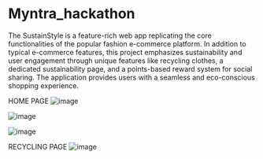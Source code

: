 # Myntra_hackathon
The SustainStyle is a feature-rich web app replicating the core functionalities of the popular fashion e-commerce platform. In addition to typical e-commerce features, this project emphasizes sustainability and user engagement through unique features like recycling clothes, a dedicated sustainability page, and a points-based reward system for social sharing. The application provides users with a seamless and eco-conscious shopping experience.

HOME PAGE 
![image](https://github.com/user-attachments/assets/b08e6fd0-989f-400d-b8ea-86e80b0e793a)


![image](https://github.com/user-attachments/assets/ecd86851-f766-41e3-89e3-d15cdf0b9d5b)

![image](https://github.com/user-attachments/assets/b93985e5-9077-40ac-ad61-05706014f605)

RECYCLING PAGE
![image](https://github.com/user-attachments/assets/023e6d0d-db44-4f64-8b4e-5cad6207df75)




